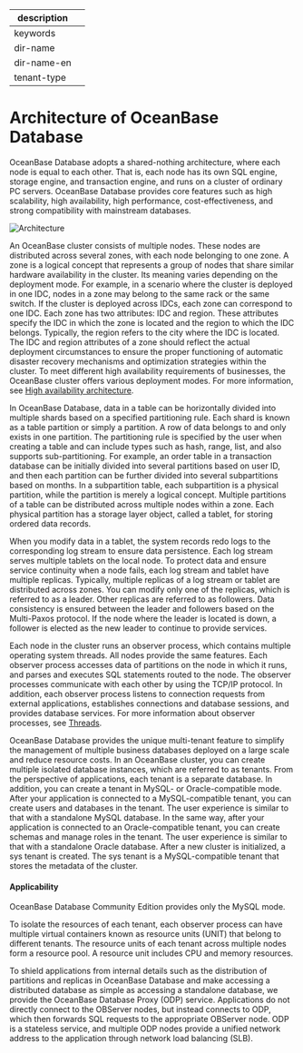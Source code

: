 |description||
|---|---|
|keywords||
|dir-name||
|dir-name-en||
|tenant-type||

# Architecture of OceanBase Database

OceanBase Database adopts a shared-nothing architecture, where each node is equal to each other. That is, each node has its own SQL engine, storage engine, and transaction engine, and runs on a cluster of ordinary PC servers. OceanBase Database provides core features such as high scalability, high availability, high performance, cost-effectiveness, and strong compatibility with mainstream databases.

![Architecture](https://obbusiness-private.oss-cn-shanghai.aliyuncs.com/doc/img/observer-enterprise/V4.2.1/EN_US/700.reference/100.oceanbase-database-concepts/%E5%86%85%E6%A0%B804.png)

An OceanBase cluster consists of multiple nodes. These nodes are distributed across several zones, with each node belonging to one zone. A zone is a logical concept that represents a group of nodes that share similar hardware availability in the cluster. Its meaning varies depending on the deployment mode. For example, in a scenario where the cluster is deployed in one IDC, nodes in a zone may belong to the same rack or the same switch. If the cluster is deployed across IDCs, each zone can correspond to one IDC. Each zone has two attributes: IDC and region. These attributes specify the IDC in which the zone is located and the region to which the IDC belongs. Typically, the region refers to the city where the IDC is located. The IDC and region attributes of a zone should reflect the actual deployment circumstances to ensure the proper functioning of automatic disaster recovery mechanisms and optimization strategies within the cluster. To meet different high availability requirements of businesses, the OceanBase cluster offers various deployment modes. For more information, see [High availability architecture](1000.high-data-reliability-and-availability/100.high-availability-architecture/100.highly-available-architecture-overview.md).

In OceanBase Database, data in a table can be horizontally divided into multiple shards based on a specified partitioning rule. Each shard is known as a table partition or simply a partition. A row of data belongs to and only exists in one partition. The partitioning rule is specified by the user when creating a table and can include types such as hash, range, list, and also supports sub-partitioning. For example, an order table in a transaction database can be initially divided into several partitions based on user ID, and then each partition can be further divided into several subpartitions based on months. In a subpartition table, each subpartition is a physical partition, while the partition is merely a logical concept. Multiple partitions of a table can be distributed across multiple nodes within a zone. Each physical partition has a storage layer object, called a tablet, for storing ordered data records.

When you modify data in a tablet, the system records redo logs to the corresponding log stream to ensure data persistence. Each log stream serves multiple tablets on the local node. To protect data and ensure service continuity when a node fails, each log stream and tablet have multiple replicas. Typically, multiple replicas of a log stream or tablet are distributed across zones. You can modify only one of the replicas, which is referred to as a leader. Other replicas are referred to as followers. Data consistency is ensured between the leader and followers based on the Multi-Paxos protocol. If the node where the leader is located is down, a follower is elected as the new leader to continue to provide services.

Each node in the cluster runs an observer process, which contains multiple operating system threads. All nodes provide the same features. Each observer process accesses data of partitions on the node in which it runs, and parses and executes SQL statements routed to the node. The observer processes communicate with each other by using the TCP/IP protocol. In addition, each observer process listens to connection requests from external applications, establishes connections and database sessions, and provides database services. For more information about observer processes, see [Threads](1200.observer-node-architecture/300.observer-thread-model/100.thread-introduction.md).

OceanBase Database provides the unique multi-tenant feature to simplify the management of multiple business databases deployed on a large scale and reduce resource costs. In an OceanBase cluster, you can create multiple isolated database instances, which are referred to as tenants. From the perspective of applications, each tenant is a separate database. In addition, you can create a tenant in MySQL- or Oracle-compatible mode. After your application is connected to a MySQL-compatible tenant, you can create users and databases in the tenant. The user experience is similar to that with a standalone MySQL database. In the same way, after your application is connected to an Oracle-compatible tenant, you can create schemas and manage roles in the tenant. The user experience is similar to that with a standalone Oracle database. After a new cluster is initialized, a sys tenant is created. The sys tenant is a MySQL-compatible tenant that stores the metadata of the cluster.

<main id="notice" >
    <h4>Applicability</h4>
    <p>OceanBase Database Community Edition provides only the MySQL mode. </p>
  </main>

To isolate the resources of each tenant, each observer process can have multiple virtual containers known as resource units (UNIT) that belong to different tenants. The resource units of each tenant across multiple nodes form a resource pool. A resource unit includes CPU and memory resources.

To shield applications from internal details such as the distribution of partitions and replicas in OceanBase Database and make accessing a distributed database as simple as accessing a standalone database, we provide the OceanBase Database Proxy (ODP) service. Applications do not directly connect to the OBServer nodes, but instead connects to ODP, which then forwards SQL requests to the appropriate OBServer node. ODP is a stateless service, and multiple ODP nodes provide a unified network address to the application through network load balancing (SLB).

